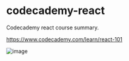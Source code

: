 # codecademy-react

Codecademy react course summary. 

https://www.codecademy.com/learn/react-101


![image](https://user-images.githubusercontent.com/72088440/186116886-591471e5-d129-47f0-85df-e7dbc0889689.png)
